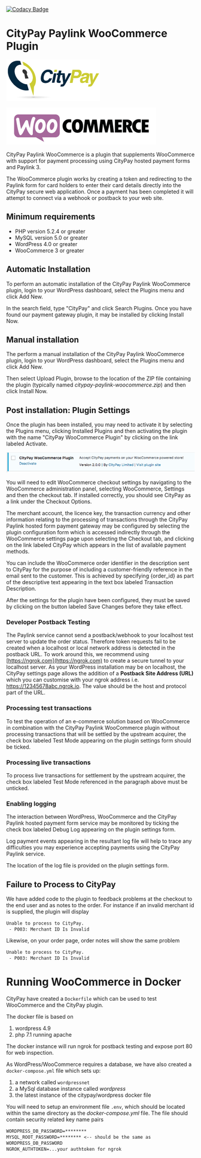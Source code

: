 [![Codacy Badge](https://api.codacy.com/project/badge/Grade/b74d5aea109e451f9a0f1ded460e9064)](https://www.codacy.com/app/CityPay/citypay-paylink-woo-commerce?utm_source=github.com&amp;utm_medium=referral&amp;utm_content=citypay/citypay-paylink-woo-commerce&amp;utm_campaign=Badge_Grade)

CityPay Paylink WooCommerce Plugin
==================================

![WooCommerce Logo](src/assets/logo-x250.png)

![WooCommerce Logo](assets/woocommerce.png) 


CityPay Paylink WooCommerce is a plugin that supplements WooCommerce with
support for payment processing using CityPay hosted payment forms and Paylink 3.

The WooCommerce plugin works by creating a token and redirecting to the
Paylink form for card holders to enter their card details directly into
the CityPay secure web application. Once a payment has been completed it
will attempt to connect via a webhook or postback to your web site.  

## Minimum requirements

* PHP version 5.2.4 or greater 
* MySQL version 5.0 or greater
* WordPress 4.0 or greater
* WooCommerce 3 or greater

## Automatic Installation

To perform an automatic installation of the CityPay Paylink WooCommerce plugin,
login to your WordPress dashboard, select the Plugins menu and click Add New.

In the search field, type "CityPay" and click Search Plugins. Once you have
found our payment gateway plugin, it may be installed by clicking Install Now.

## Manual installation

The perform a manual installation of the CityPay Paylink WooCommerce plugin,
login to your WordPress dashboard, select the Plugins menu and click Add New. 

Then select Upload Plugin, browse to the location of the ZIP file containing
the plugin (typically named *citypay-paylink-woocommerce.zip*) and then click
Install Now.

## Post installation: Plugin Settings 

Once the plugin has been installed, you may need to activate it by selecting
the Plugins menu, clicking Installed Plugins and then activating the plugin
with the name "CityPay WooCommerce Plugin" by clicking on the link labeled
Activate.

![WooCommerce Logo](assets/activate_module.png)

You will need to edit WooCommerce checkout settings by navigating to the 
WooCommerce administration panel, selecting WooCommerce, Settings and then 
the checkout tab. If installed correctly, you should see CityPay as a link
under the Checkout Options.

The merchant account, the licence key, the transaction currency and other
information relating to the processing of transactions through the CityPay
Paylink hosted form payment gateway may be configured by selecting the
plugin configuration form which is accessed indirectly through the
WooCommerce settings page upon selecting the Checkout tab, and clicking on
the link labeled CityPay which appears in the list of available payment
methods.

You can include the WooCommerce order identifier in the description sent
to CityPay for the purpose of including a customer-friendly reference in
the email sent to the customer. This is
achieved by specifying {order_id} as part of the descriptive text appearing
in the text box labeled Transaction Description.

After the settings for the plugin have been configured, they must be saved
by clicking on the button labeled Save Changes before they take effect.

### Developer Postback Testing

The Paylink service cannot send a postback/webhook to your localhost test server
to update the order status. Therefore token requests fail to be created when 
a localhost or local network address is detected in the postback URL. To work 
around this, we recommend using [https://ngrok.com](https://ngrok.com) to create
a secure tunnel to your localhost server. As your WordPress installation may be 
on localhost, the CityPay settings page allows the addition of a 
**Postback Site Address (URL)** which you can customise with your ngrok address i.e.
https://12345678abc.ngrok.io. The value should be the host and protocol part of the 
URL.
 

 
### Processing test transactions

To test the operation of an e-commerce solution based on WooCommerce in
combination with the CityPay Paylink WooCommerce plugin without processing
transactions that will be settled by the upstream acquirer, the check box
labeled Test Mode appearing on the plugin settings form should be ticked.

### Processing live transactions

To process live transactions for settlement by the upstream acquirer, the
check box labeled Test Mode referenced in the paragraph above must be
unticked.

### Enabling logging 

The interaction between WordPress, WooCommerce and the CityPay Paylink
hosted payment form service may be monitored by ticking the check box labeled
Debug Log appearing on the plugin settings form.

Log payment events appearing in the resultant log file will help to trace
any difficulties you may experience accepting payments using the CityPay
Paylink service.

The location of the log file is provided on the plugin settings form.

## Failure to Process to CityPay

We have added code to the plugin to feedback problems at the checkout to the end user
and as notes to the order. For instance if an invalid merchant id is supplied, the 
plugin will display

```
Unable to process to CityPay.
 - P003: Merchant ID Is Invalid
 ```
 
Likewise, on your order page, order notes will show the same problem

```
Unable to process to CityPay.
 - P003: Merchant ID Is Invalid
```

# Running WooCommerce in Docker

CityPay have created a `Dockerfile` which can be used to test WooCommerce and the 
CityPay plugin. 

The docker file is based on 
1. wordpress 4.9
2. php 7.1 running apache

The docker instance will run ngrok for postback testing and expose port 80 for web 
inspection.

As WordPress/WooCommerce requires a database, we have also created a `docker-compose.yml` file
which sets up:
1. a network called `wordpressnet`
2. a MySql database instance called *wordpress*
3. the latest instance of the citypay/wordpress docker file

You will need to setup an environment file `.env`, which should be located within the same 
directory as the *docker-compose.yml* file. The file should contain security related 
key name pairs 
```
WORDPRESS_DB_PASSWORD=********
MYSQL_ROOT_PASSWORD=******** <-- should be the same as WORDPRESS_DB_PASSWORD 
NGROK_AUTHTOKEN=...your authtoken for ngrok
```

 